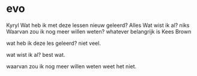 # evo
Kyryl
Wat heb ik met deze lessen nieuw geleerd?
Alles
Wat wist ik al?
niks
Waarvan zou ik nog meer willen weten?
whatever belangrijk is
Kees Brown

wat heb ik deze les geleerd?
niet veel.

wat wist ik al?
best wat.

waarvan zou ik nog meer willen weten
weet het niet.
